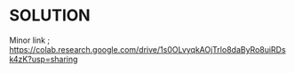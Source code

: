 # SOLUTION

Minor link ; https://colab.research.google.com/drive/1s0OLvyqkAOjTrlo8daByRo8uiRDsk4zK?usp=sharing
